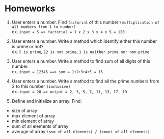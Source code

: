 # Homeworks

1. User enters a number. Find `factorial` of this number `(multiplication of all numbers from 1 to number)` <br/>
ex. `input = 5 => factorial = 1 x 2 x 3 x 4 x 5 = 120`

2. User enters a number. Write a method which identify either this number is prime or not?<br/> 
ex. `5 is prime`, `12 is not prime`, `1 is neither prime nor non-prime`

3. User enters a number. Write a method to find sum of all digits of this number. <br/>
ex. `input = 12345 ==> sum = 1+2+3+4+5 = 15`

4. User enters a number. Write a method to find all the prime numbers from 2 to this number `(inclusive)` <br/>
ex. `input = 20 => output = 2, 3, 5, 7, 11, 13, 17, 19`

5. Define and initialize an array. Find:
  - size of array
  - max element of array
  - min element of array
  - sum of all elements of array
  - average of array `(sum of all elements) / (count of all elements)`